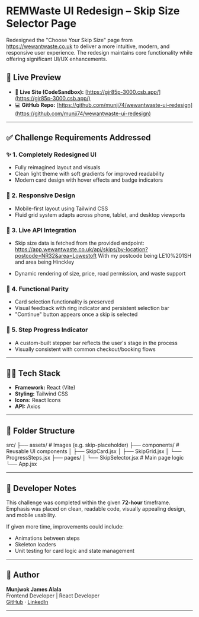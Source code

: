 # REMWaste UI Redesign – Skip Size Selector Page

Redesigned the "Choose Your Skip Size" page from https://wewantwaste.co.uk to deliver a more intuitive, modern, and responsive user experience. The redesign maintains core functionality while offering significant UI/UX enhancements.

## 🔗 Live Preview

- 🔴 **Live Site (CodeSandbox):** [https://gjr85p-3000.csb.app/](https://gjr85p-3000.csb.app/)
- 💻 **GitHub Repo:** [https://github.com/munji74/wewantwaste-ui-redesign](https://github.com/munji74/wewantwaste-ui-redesign)

---

## ✅ Challenge Requirements Addressed

### ✨ 1. **Completely Redesigned UI**
- Fully reimagined layout and visuals
- Clean light theme with soft gradients for improved readability
- Modern card design with hover effects and badge indicators

### 📲 2. **Responsive Design**
- Mobile-first layout using Tailwind CSS
- Fluid grid system adapts across phone, tablet, and desktop viewports

### 🔌 3. **Live API Integration**
- Skip size data is fetched from the provided endpoint: https://app.wewantwaste.co.uk/api/skips/by-location?postcode=NR32&area=Lowestoft  With my postcode being LE10%201SH and area being Hinckley


- Dynamic rendering of size, price, road permission, and waste support

### 🧠 4. **Functional Parity**
- Card selection functionality is preserved
- Visual feedback with ring indicator and persistent selection bar
- "Continue" button appears once a skip is selected

### 🧭 5. **Step Progress Indicator**
- A custom-built stepper bar reflects the user's stage in the process
- Visually consistent with common checkout/booking flows

---

## 🧑‍💻 Tech Stack

- **Framework:** React (Vite)
- **Styling:** Tailwind CSS
- **Icons:** React Icons
- **API:** Axios

---

## 📂 Folder Structure

src/
├── assets/ # Images (e.g. skip-placeholder)
├── components/ # Reusable UI components
│ ├── SkipCard.jsx
│ ├── SkipGrid.jsx
│ └── ProgressSteps.jsx
├── pages/
│ └── SkipSelector.jsx # Main page logic
└── App.jsx



---

## 📝 Developer Notes

This challenge was completed within the given **72-hour** timeframe. Emphasis was placed on clean, readable code, visually appealing design, and mobile usability.

If given more time, improvements could include:
- Animations between steps
- Skeleton loaders
- Unit testing for card logic and state management

---

## 🙌 Author

**Munjwok James Alala**  
Frontend Developer | React Developer  
[GitHub](https://github.com/munji74) · [LinkedIn](https://www.linkedin.com/in/munjwok-james-alala-4b5416327/)

---

